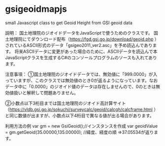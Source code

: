 # gsigeoidmapjs
small Javascript class to get Geoid Height from GSI geoid data

説明：
国土地理院のジオイドデータをJavaScriptで使うためのクラスです。
国土地理院にてダウンロード配布（https://fgd.gsi.go.jp/download/geoid.php ）されているASCII形式のデータ「gsigeo2011_ver2.asc」を予め読込んであります。
将来ASCIIデータに変更があった場合のために、ASCIIデータを読込んで本JavaScriptクラスを生成するC#のコンソールプログラムのソースも入れてあります。

注意事項：
①国土地理院のジオイドデータでは、無効値に「999.0000」が入っていますが、このクラスでは無効値のとき0が返るようになっています。なおデータ中に「0.0000」のジオイド値のデータは存在しませんので、0のときは無効値扱いと解釈して問題ありません。

②小数点以下3桁目までは国土地理院のジオイド高計算サイト（https://vldb.gsi.go.jp/sokuchi/surveycalc/geoid/calcgh/calcframe.html ）と同じ数値が出ますが、小数点以下4桁目で異なる値が出る場合があります。


利用方法の例
var gm = new GsiGeoid();//インスタンスを作成
var geoidValue = gm.getGeoid(35.00000,135.00000); //緯度、経度の順
⇒37.05534が返ります。
